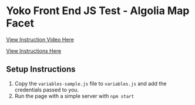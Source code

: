 # Yoko Front End JS Test - Algolia Map Facet

[View Instruction Video Here](https://player.vimeo.com/video/915773313?h=023010f03b)

[View Instructions Here](https://docs.google.com/document/d/1O0uopr_JcNxsDhXTkEaMYuzZYC5wyMi7J8QY2eduZ20/edit?usp=sharing)

## Setup Instructions

1. Copy the `variables-sample.js` file to `variables.js` and add the credentials passed to you.
2. Run the page with a simple server with `npm start`